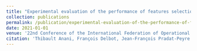 ```yaml
---
title: "Experimental evaluation of the performance of features selection algorithms on different machine learning methods"
collection: publications
permalink: /publication/experimental-evaluation-of-the-performance-of-features-selection-algorithms-on-different-machine-lea
date: 2021-01-01
venue: '22nd Conference of the International Federation of Operational Research Societies (IFORS)'
citation: 'Thibault Anani, François Delbot, Jean-François Pradat-Peyre. "Experimental evaluation of the performance of features selection algorithms on different machine learning methods". 22nd Conference of the International Federation of Operational Research Societies (IFORS), 2021.'
---
```

